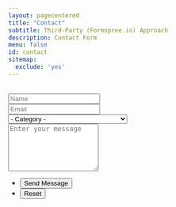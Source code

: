 ```yaml
---
layout: pagecentered
title: "Contact"
subtitle: Third-Party (Formspree.io) Approach
description: Contact Form
menu: false
id: contact
sitemap:
  exclude: 'yes'
---
```


<br/>
<section>
	<form method="post" action="//formspree.io/test@souldanger.com">
		<div class="row uniform 50%">
			<div class="6u 12u$(4)">
				<input type="text" name="name" id="name" value="" placeholder="Name" required="required" />
			</div>
			<div class="6u$ 12u$(4)">
				<input type="email" name="email" id="email" value="" placeholder="Email" required="required" />
			</div>
			<div class="12u$">
				<div class="select-wrapper">
					<select name="category" id="category" required="required">
						<option value="">- Category -</option>
						<option value="1">General Question</option>
						<option value="2">Bug Report</option>
						<option value="3">Warning Bubble trk: tracker</option>
						<option value="4">I'd like to join the Development Team</option>
						<option value="5">Sponsoring</option>
					</select>
				</div>
			</div>
			<div class="12u$">
				<textarea name="message" id="message" placeholder="Enter your message" rows="6" required="required"></textarea>
			</div>
			<div class="12u$">
				<ul class="actions">
					<li><input type="submit" value="Send Message" class="special" /></li>
					<li><input type="reset" value="Reset" /></li>
				</ul>
			</div>
		</div>
	</form>
</section>
<br/>

